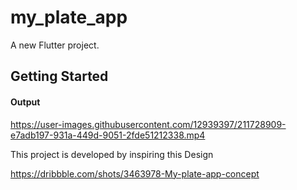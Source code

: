 # my_plate_app

A new Flutter project.

## Getting Started

#### Output




https://user-images.githubusercontent.com/12939397/211728909-e7adb197-931a-449d-9051-2fde51212338.mp4



This project is developed by inspiring this Design

https://dribbble.com/shots/3463978-My-plate-app-concept
